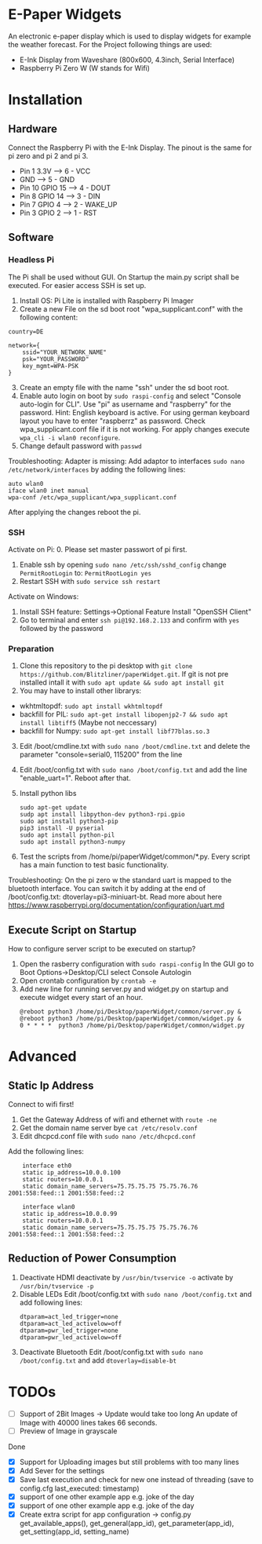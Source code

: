 # E-Paper Widgets
An electronic e-paper display which is used to display widgets for example the weather forecast.
For the Project following things are used:
- E-Ink Display from Waveshare (800x600, 4.3inch, Serial Interface)
- Raspberry Pi Zero W (W stands for Wifi)

# Installation
## Hardware
Connect the Raspberry Pi with the E-Ink Display. The pinout is the same for pi zero and pi 2 and pi 3.
- Pin 1 3.3V	--> 6 - VCC
- GND		--> 5 - GND
- Pin 10 GPIO 15	--> 4 - DOUT
- Pin 8 GPIO 14	--> 3 - DIN
- Pin 7 GPIO 4	--> 2 - WAKE_UP
- Pin 3 GPIO 2	--> 1 - RST

## Software
### Headless Pi
The Pi shall be used without GUI. On Startup the main.py script shall be executed. For easier access SSH is set up.
1. Install OS: Pi Lite is installed with Raspberry Pi Imager
2. Create a new File on the sd boot root "wpa_supplicant.conf" with the following content:
```
country=DE

network={
    ssid="YOUR_NETWORK_NAME"
    psk="YOUR_PASSWORD"
    key_mgmt=WPA-PSK
}
```
3. Create an empty file with the name "ssh" under the sd boot root.
4. Enable auto login on boot by ```sudo raspi-config``` and select "Console auto-login for CLI".  Use "pi" as username and "raspberry" for the password. Hint: English keyboard is active. For using german keyboard layout you have to enter "raspberrz" as password.
Check wpa_supplicant.conf file if it is not working. For apply changes execute ```wpa_cli -i wlan0 reconfigure```.
5. Change default password with ```passwd```

Troubleshooting:
Adapter is missing:
Add adaptor to interfaces ```sudo nano /etc/network/interfaces``` by adding the following lines:
```
auto wlan0
iface wlan0 inet manual
wpa-conf /etc/wpa_supplicant/wpa_supplicant.conf
```
After applying the changes reboot the pi.

### SSH
Activate on Pi:
0. Please set master passwort of pi first.
1. Enable ssh by opening ```sudo nano /etc/ssh/sshd_config``` change
```PermitRootLogin``` to: ```PermitRootLogin yes```
2. Restart SSH with ```sudo service ssh restart```

Activate on Windows:
1. Install SSH feature: 
   Settings->Optional Feature Install "OpenSSH Client"
2. Go to terminal and enter ```ssh pi@192.168.2.133``` and confirm with ```yes``` followed by the password

### Preparation
1. Clone this repository to the pi desktop with ```git clone https://github.com/Blitzliner/paperWidget.git```.
If git is not pre installed intall it with ```sudo apt update && sudo apt install git```
2. You may have to install other librarys:
- wkhtmltopdf: ```sudo apt install wkhtmltopdf```
- backfill for PIL: ```sudo apt-get install libopenjp2-7 && sudo apt install libtiff5``` (Maybe not neccessary)
- backfill for Numpy: ```sudo apt-get install libf77blas.so.3```

3. Edit /boot/cmdline.txt with ```sudo nano /boot/cmdline.txt``` and delete the parameter "console=serial0, 115200" from the line

4. Edit /boot/config.txt with ```sudo nano /boot/config.txt``` and add the line "enable_uart=1". Reboot after that.
   
5. Install python libs
   ```
   sudo apt-get update
   sudp apt install libpython-dev python3-rpi.gpio
   sudo apt install python3-pip
   pip3 install -U pyserial
   sudo apt install python-pil
   sudo apt install python3-numpy
   ```
6. Test the scripts from /home/pi/paperWidget/common/*.py. Every script has a main function to test basic functionality.

Troubleshooting:
On the pi zero w the standard uart is mapped to the bluetooth interface. You can switch it by adding at the end of /boot/config.txt: dtoverlay=pi3-miniuart-bt. Read more about here https://www.raspberrypi.org/documentation/configuration/uart.md
   
## Execute Script on Startup
How to configure server script to be executed on startup?
1. Open the rasberry configuration with ```sudo raspi-config``` 
   In the GUI go to Boot Options->Desktop/CLI select Console Autologin
2. Open crontab configuration by ```crontab -e```
3. Add new line for running server.py and widget.py on startup and execute widget every start of an hour.
   ```
   @reboot python3 /home/pi/Desktop/paperWidget/common/server.py &
   @reboot python3 /home/pi/Desktop/paperWidget/common/widget.py &
   0 * * * *  python3 /home/pi/Desktop/paperWidget/common/widget.py
   ```
   
# Advanced
## Static Ip Address
Connect to wifi first!
1. Get the Gateway Address of wifi and ethernet with ```route -ne```
2. Get the domain name server bye ```cat /etc/resolv.conf```
3. Edit dhcpcd.conf file with ```sudo nano /etc/dhcpcd.conf```

Add the following lines:
```
    interface eth0
    static ip_address=10.0.0.100
    static routers=10.0.0.1
    static domain_name_servers=75.75.75.75 75.75.76.76 2001:558:feed::1 2001:558:feed::2

    interface wlan0
    static ip_address=10.0.0.99
    static routers=10.0.0.1
    static domain_name_servers=75.75.75.75 75.75.76.76 2001:558:feed::1 2001:558:feed::2
``` 

## Reduction of Power Consumption
1. Deactivate HDMI
   deactivate by ```/usr/bin/tvservice -o```
   activate by ```/usr/bin/tvservice -p```
2. Disable LEDs
   Edit /boot/config.txt with ```sudo nano /boot/config.txt``` and add following lines:
    ```
    dtparam=act_led_trigger=none
    dtparam=act_led_activelow=off
    dtparam=pwr_led_trigger=none
    dtparam=pwr_led_activelow=off
    ```
3. Deactivate Bluetooth 
   Edit /boot/config.txt with ```sudo nano /boot/config.txt``` and add ```dtoverlay=disable-bt```

# TODOs
- [ ] Support of 2Bit Images -> Update would take too long
An update of Image with 40000 lines takes 66 seconds.
- [ ] Preview of Image in grayscale

Done
- [x] Support for Uploading images but still problems with too many lines
- [x] Add Sever for the settings
- [x] Save last execution and check for new one instead of threading (save to config.cfg last_executed: timestamp)
- [x] support of one other example app e.g. joke of the day
- [x] support of one other example app e.g. joke of the day
- [x] Create extra script for app configuration -> config.py get_available_apps(), get_general(app_id), get_parameter(app_id), get_setting(app_id, setting_name)
